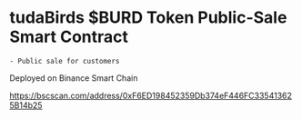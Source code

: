 # tudaBirds $BURD Token Public-Sale Smart Contract

    - Public sale for customers

Deployed on Binance Smart Chain

https://bscscan.com/address/0xF6ED198452359Db374eF446FC335413625B14b25
